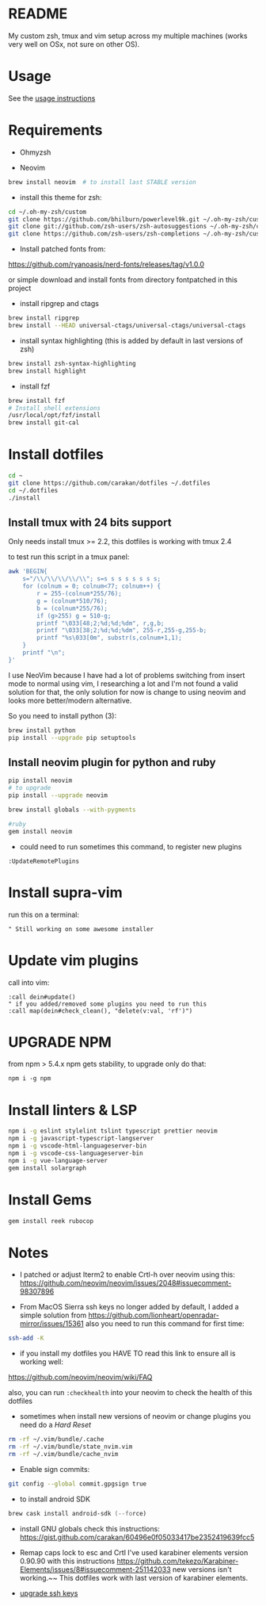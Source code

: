 # README

My custom zsh, tmux and vim setup across my multiple machines (works
very well on OSx, not sure on other OS).

# Usage

See the [usage instructions](https://github.com/carakan/dotfiles/blob/master/USAGE.md)

# Requirements

- Ohmyzsh

- Neovim

```zsh
brew install neovim  # to install last STABLE version
```

- install this theme for zsh:

```zsh
cd ~/.oh-my-zsh/custom
git clone https://github.com/bhilburn/powerlevel9k.git ~/.oh-my-zsh/custom/themes/powerlevel9k
git clone git://github.com/zsh-users/zsh-autosuggestions ~/.oh-my-zsh/custom/plugins/zsh-autosuggestions
git clone https://github.com/zsh-users/zsh-completions ~/.oh-my-zsh/custom/plugins/zsh-completions
```

- Install patched fonts from:

https://github.com/ryanoasis/nerd-fonts/releases/tag/v1.0.0

or simple download and install fonts from directory fontpatched in this project

- install ripgrep and ctags

```zsh
brew install ripgrep
brew install --HEAD universal-ctags/universal-ctags/universal-ctags
```

- install syntax highlighting (this is added by default in last versions of zsh)

```zsh
brew install zsh-syntax-highlighting
brew install highlight
```

- install fzf

```zsh
brew install fzf
# Install shell extensions
/usr/local/opt/fzf/install
brew install git-cal
```

# Install dotfiles

```zsh
cd ~
git clone https://github.com/carakan/dotfiles ~/.dotfiles
cd ~/.dotfiles
./install
```

## Install tmux with 24 bits support

Only needs install tmux >= 2.2, this dotfiles is working with tmux 2.4

to test run this script in a tmux panel:

```zsh
awk 'BEGIN{
    s="/\\/\\/\\/\\/\\"; s=s s s s s s s s;
    for (colnum = 0; colnum<77; colnum++) {
        r = 255-(colnum*255/76);
        g = (colnum*510/76);
        b = (colnum*255/76);
        if (g>255) g = 510-g;
        printf "\033[48;2;%d;%d;%dm", r,g,b;
        printf "\033[38;2;%d;%d;%dm", 255-r,255-g,255-b;
        printf "%s\033[0m", substr(s,colnum+1,1);
    }
    printf "\n";
}'
```

I use NeoVim because I have had a lot of problems switching from insert mode
to normal using vim, I researching a lot and I'm not found a valid solution for that, the only solution for now is change
to using neovim and looks more better/modern alternative.

So you need to install python (3):

```zsh
brew install python
pip install --upgrade pip setuptools
```

## Install neovim plugin for python and ruby

```zsh
pip install neovim
# to upgrade
pip install --upgrade neovim

brew install globals --with-pygments

#ruby
gem install neovim
```

- could need to run sometimes this command, to register new plugins

```
:UpdateRemotePlugins
```

# Install supra-vim

run this on a terminal:

```
" Still working on some awesome installer
```

# Update vim plugins

call into vim:

```
:call dein#update()
" if you added/removed some plugins you need to run this
:call map(dein#check_clean(), "delete(v:val, 'rf')")
```

# UPGRADE NPM

from npm > 5.4.x npm gets stability, to upgrade only do that:

`npm i -g npm`

# Install linters & LSP

```zsh
npm i -g eslint stylelint tslint typescript prettier neovim
npm i -g javascript-typescript-langserver
npm i -g vscode-html-languageserver-bin
npm i -g vscode-css-languageserver-bin
npm i -g vue-language-server
gem install solargraph
```

# Install Gems

```zsh
gem install reek rubocop
```

# Notes

- I patched or adjust Iterm2 to enable Crtl-h over neovim using this: https://github.com/neovim/neovim/issues/2048#issuecomment-98307896

- From MacOS Sierra ssh keys no longer added by default, I added a simple solution from https://github.com/lionheart/openradar-mirror/issues/15361 also you need to run this command for first time:

```zsh
ssh-add -K
```

- if you install my dotfiles you HAVE TO read this link to ensure all is working well:

https://github.com/neovim/neovim/wiki/FAQ

also, you can run `:checkhealth` into your neovim to check the health of this dotfiles

- sometimes when install new versions of neovim or change plugins you need do a _Hard Reset_

```zsh
rm -rf ~/.vim/bundle/.cache
rm -rf ~/.vim/bundle/state_nvim.vim
rm -rf ~/.vim/bundle/cache_nvim
```

- Enable sign commits:

```zsh
git config --global commit.gpgsign true
```

- to install android SDK

```zsh
brew cask install android-sdk (--force)
```

- install GNU globals check this instructions: https://gist.github.com/carakan/60496e0f05033417be2352419639fcc5

- Remap caps lock to esc and Crtl
  I've used karabiner elements version 0.90.90 with this instructions https://github.com/tekezo/Karabiner-Elements/issues/8#issuecomment-251142033 new versions isn't working.~~
  This dotfiles work with last version of karabiner elements.

- [upgrade ssh keys](https://blog.g3rt.nl/upgrade-your-ssh-keys.html)

